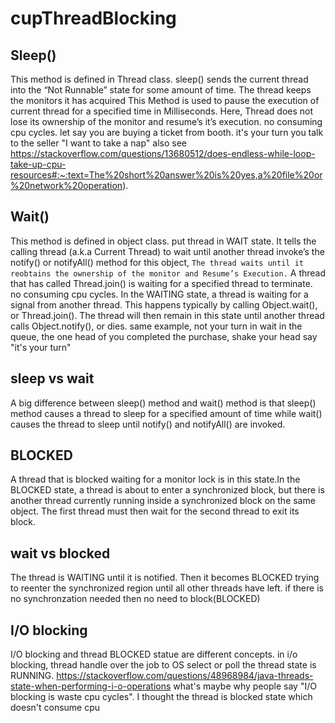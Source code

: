 # cupThreadBlocking

## Sleep()  
This method is defined in Thread class. sleep() sends the current thread into the “Not Runnable” state for some amount of time. The thread keeps the monitors it has acquired This Method is used to pause the execution of current thread for a specified time in Milliseconds. Here, Thread does not lose its ownership of the monitor and resume’s it’s execution. no consuming cpu cycles.
let say you are buying a ticket from booth. it's your turn you talk to the seller "I want to take a nap"
also see https://stackoverflow.com/questions/13680512/does-endless-while-loop-take-up-cpu-resources#:~:text=The%20short%20answer%20is%20yes,a%20file%20or%20network%20operation).

## Wait()  
This method is defined in object class. put thread in WAIT state. It tells the calling thread (a.k.a Current Thread) to wait until another thread invoke’s the notify() or notifyAll() method for this object, `The thread waits until it reobtains the ownership of the monitor and Resume’s Execution.` A thread that has called Thread.join() is waiting for a specified thread to terminate. no consuming cpu cycles. In the WAITING state, a thread is waiting for a signal from another thread. This happens typically by calling Object.wait(), or Thread.join(). The thread will then remain in this state until another thread calls Object.notify(), or dies.
same example, not your turn in wait in the queue, the one head of you completed the purchase, shake your head say "it's your turn" 

## sleep vs wait 

A big difference between sleep() method and wait() method is that sleep() method causes a thread to sleep for a specified amount of time while wait() causes the thread to sleep until notify() and notifyAll() are invoked. 

## BLOCKED  
A thread that is blocked waiting for a monitor lock is in this state.In the BLOCKED state, a thread is about to enter a synchronized block, but there is another thread currently running inside a synchronized block on the same object. The first thread must then wait for the second thread to exit its block.


## wait vs blocked   

The thread is WAITING until it is notified. Then it becomes BLOCKED trying to reenter the synchronized region until all other threads have left.
if there is no synchronzation needed then no need to block(BLOCKED)


## I/O blocking
I/O blocking and thread BLOCKED statue are different concepts.  in i/o blocking, thread handle over the job to OS select or poll the thread state is RUNNING.
https://stackoverflow.com/questions/48968984/java-threads-state-when-performing-i-o-operations
what's maybe why people say "I/O blocking is waste cpu cycles". I thought the thread is blocked state which doesn't consume cpu

